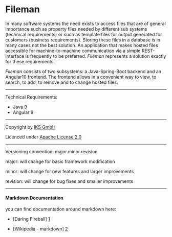 # Fileman
In many software systems the need exists to access files that are of general importance such as property files needed by different sub systems (technical requirements) or such as template files for output generated for customers (business requirements). Storing these files in a database is in many cases not the best solution. An application that makes hosted files accessible for machine-to-machine communication via a simple REST-interface is frequently to be preferred. *Fileman* represents a solution exactly for these requirements.

*Fileman* consists of two subsystems: a Java-Spring-Boot backend and an Angular10 frontend. The frontend allows in a convenient way to view, to search, to add, to remove and to change hosted files.

* * *

Technical Requirements:

- Java 9 
- Angular 9

* * *


Copyright by [IKS GmbH](https://www.iks-gmbh.com)

Licenced under [Apache License 2.0](http://www.apache.org/licenses/LICENSE-2.0.html)


* * *


Versioning convention: major.minor.revision

major:    will change for basic framework modification

minor:    will change for new features and larger improvements

revision: will change for bug fixes and smaller improvements


* * *


#### Markdown Documentation

you can find documentation around markdown here:
- [Daring Fireball] [1]
- [Wikipedia - markdown] [2]

  [1]: http://daringfireball.net/projects/markdown/syntax
  [2]: http://en.wikipedia.org/wiki/Markdown
